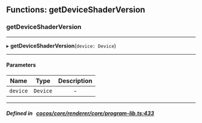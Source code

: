 ## Functions: getDeviceShaderVersion

### getDeviceShaderVersion


___
▸ **getDeviceShaderVersion**(`device: Device`)
___


#### Parameters

| Name | Type | Description |
| :------: | :------: | :------: |
| `device` | `Device` | - |

___


##### Defined in &nbsp;   [cocos/core/renderer/core/program-lib.ts:433](https://github.com/cocos-creator/engine/blob/c7bf6b8a9/cocos/core/renderer/core/program-lib.ts#L433)&nbsp;
